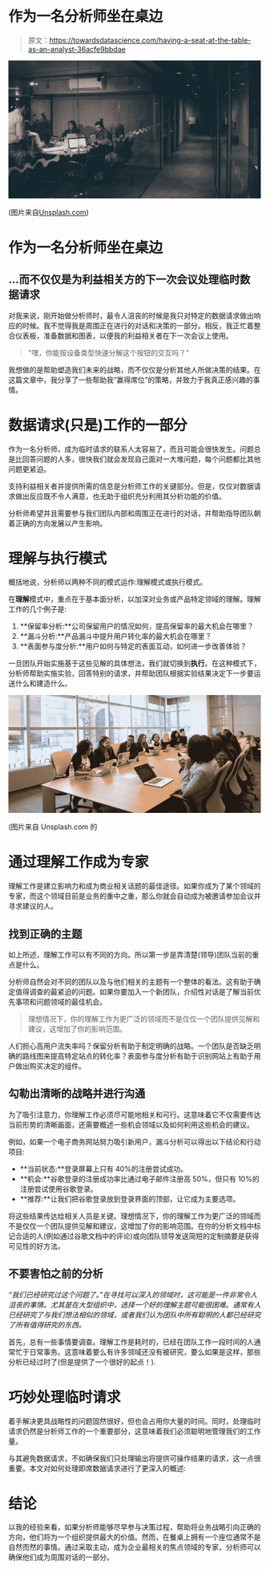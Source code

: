 # 作为一名分析师坐在桌边

> 原文：<https://towardsdatascience.com/having-a-seat-at-the-table-as-an-analyst-36acfe9bbdae>

![](img/d9972074fac9b6008ea38a255ea050c2.png)

(图片来自[Unsplash.com](https://unsplash.com/photos/VBLHICVh-lI))

# 作为一名分析师坐在桌边

## …而不仅仅是为利益相关方的下一次会议处理临时数据请求

对我来说，刚开始做分析师时，最令人沮丧的时候是我只对特定的数据请求做出响应的时候。我不觉得我是周围正在进行的对话和决策的一部分。相反，我正忙着整合仪表板，准备数据和图表，以便我的利益相关者在下一次会议上使用。

> "嘿，你能按设备类型快速分解这个按钮的交互吗？"

我想做的是帮助塑造我们未来的战略，而不仅仅是分析其他人所做决策的结果。在这篇文章中，我分享了一些帮助我“赢得席位”的策略，并致力于我真正感兴趣的事情。

# 数据请求(只是)工作的一部分

作为一名分析师，成为临时请求的联系人太容易了，而且可能会很快发生。问题总是比回答问题的人多，很快我们就会发现自己面对一大堆问题，每个问题都比其他问题更紧迫。

支持利益相关者并提供所需的信息是分析师工作的关键部分。但是，仅仅对数据请求做出反应既不令人满意，也无助于组织充分利用其分析功能的价值。

分析师希望并且需要参与我们团队内部和周围正在进行的对话，并帮助指导团队朝着正确的方向发展以产生影响。

# 理解与执行模式

概括地说，分析师以两种不同的模式运作:理解模式或执行模式。

在**理解**模式中，重点在于基本面分析，以加深对业务或产品特定领域的理解。理解工作的几个例子是:

1.  **保留率分析:**公司保留用户的情况如何，提高保留率的最大机会在哪里？
2.  **漏斗分析:**产品漏斗中提升用户转化率的最大机会在哪里？
3.  **表面参与度分析:**用户如何与特定的表面互动，如何进一步改善体验？

一旦团队开始实施基于这些见解的具体想法，我们就切换到**执行**。在这种模式下，分析师帮助实施实验，回答特别的请求，并帮助团队根据实验结果决定下一步要运送什么和建造什么。

![](img/61dd2c92c987d49a136d208e04c49fa5.png)

(图片来自 Unsplash.com 的

# 通过理解工作成为专家

理解工作是建立影响力和成为商业相关话题的最佳途径。如果你成为了某个领域的专家，而这个领域目前是业务的重中之重，那么你就会自动成为被邀请参加会议并寻求建议的人。

## 找到正确的主题

如上所述，理解工作可以有不同的方向。所以第一步是弄清楚(领导)团队当前的重点是什么。

分析师自然会对不同的团队以及与他们相关的主题有一个整体的看法。这有助于确定值得调查的最紧迫的问题。如果你要加入一个新团队，介绍性对话是了解当前优先事项和问题领域的最佳机会。

> 理想情况下，你的理解工作为更广泛的领域而不是仅仅一个团队提供见解和建议，这增加了你的影响范围。

人们担心高用户流失率吗？保留分析有助于制定明确的战略。一个团队是否缺乏明确的路线图来提高特定站点的转化率？表面参与度分析有助于识别网站上有助于用户做出购买决定的组件。

## 勾勒出清晰的战略并进行沟通

为了吸引注意力，你理解工作必须尽可能地相关和可行。这意味着它不仅需要传达当前形势的清晰画面，还需要概述一些机会领域以及如何利用这些机会的建议。

例如，如果一个电子商务网站努力吸引新用户，漏斗分析可以得出以下结论和行动项目:

*   **当前状态:**登录屏幕上只有 40%的注册尝试成功。
*   **机会:**谷歌登录的注册成功率比通过电子邮件注册高 50%，但只有 10%的注册尝试使用谷歌登录。
*   **推荐:**让我们把谷歌登录放到登录界面的顶部，让它成为主要选项。

将这些结果传达给相关人员是关键。理想情况下，你的理解工作为更广泛的领域而不是仅仅一个团队提供见解和建议，这增加了你的影响范围。在你的分析文档中标记合适的人(例如通过谷歌文档中的评论)或向团队领导发送简短的定制摘要是获得可见性的好方法。

## 不要害怕之前的分析

*“我们已经研究过这个问题了。”在寻找可以深入的领域时，这可能是一件非常令人沮丧的事情。尤其是在大型组织中，选择一个好的理解主题可能很困难。通常有人已经研究了与我们想法相似的领域，或者我们认为团队中所有聪明的人都已经研究了所有值得研究的东西。*

首先，总有一些事情要调查。理解工作是耗时的，已经在团队工作一段时间的人通常忙于日常事务。这意味着要么有许多领域还没有被研究，要么如果是这样，那些分析已经过时了(但是提供了一个很好的起点！).

# 巧妙处理临时请求

着手解决更具战略性的问题固然很好，但也会占用你大量的时间。同时，处理临时请求仍然是分析师工作的一个重要部分，这意味着我们必须聪明地管理我们的工作量。

与其避免数据请求，不如确保我们只处理输出将提供可操作结果的请求，这一点很重要。本文对如何处理即席数据请求进行了更深入的概述:

</challenging-the-stakeholder-as-an-analyst-e8ce0dc92ea5>  

# 结论

以我的经验来看，如果分析师能够尽早参与决策过程，帮助将业务战略引向正确的方向，他们将为一个组织提供最大的价值。然而，在餐桌上拥有一个座位通常不是自然而然的事情。通过采取主动，成为企业最相关的焦点领域的专家，分析师可以确保他们成为周围对话的一部分。